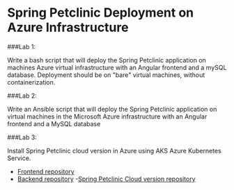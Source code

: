 # Spring Petclinic Deployment on Azure Infrastructure

###Lab 1:

Write a bash script that will deploy the Spring Petclinic application on machines
Azure virtual infrastructure with an Angular frontend and a mySQL database. Deployment
should be on "bare" virtual machines, without containerization.

###Lab 2:

Write an Ansible script that will deploy the Spring Petclinic application on virtual machines in the Microsoft Azure infrastructure with an Angular frontend and a MySQL database

###Lab 3:

Install Spring Petclinic cloud version in Azure using AKS Azure Kubernetes Service.

* [Frontend repository](https://github.com/spring-petclinic/spring-petclinic-angular)  
* [Backend repository](https://github.com/spring-petclinic/spring-petclinic-rest) -[Spring Petclinic Cloud version repository](https://github.com/spring-petclinic/spring-petclinic-cloud)
